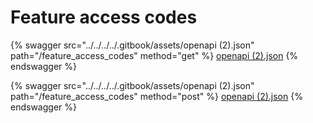 # Feature access codes

{% swagger src="../../../../.gitbook/assets/openapi (2).json" path="/feature_access_codes" method="get" %}
[openapi (2).json](<../../../../.gitbook/assets/openapi (2).json>)
{% endswagger %}

{% swagger src="../../../../.gitbook/assets/openapi (2).json" path="/feature_access_codes" method="post" %}
[openapi (2).json](<../../../../.gitbook/assets/openapi (2).json>)
{% endswagger %}
